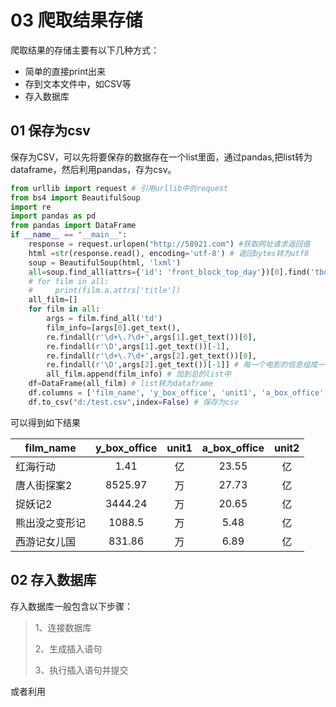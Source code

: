 # 03 爬取结果存储

爬取结果的存储主要有以下几种方式：

* 简单的直接print出来
* 存到文本文件中，如CSV等
* 存入数据库

## 01 保存为csv

保存为CSV，可以先将要保存的数据存在一个list里面，通过pandas,把list转为dataframe，然后利用pandas，存为csv。

```python
from urllib import request # 引用urllib中的request
from bs4 import BeautifulSoup
import re
import pandas as pd
from pandas import DataFrame
if __name__ == "__main__":
    response = request.urlopen("http://58921.com") #获取网址请求返回值
    html =str(response.read(), encoding='utf-8') # 返回bytes转为utf8
    soup = BeautifulSoup(html, 'lxml')
    all=soup.find_all(attrs={'id': 'front_block_top_day'})[0].find('tbody').find_all('tr')
    # for film in all:
    #     print(film.a.attrs['title'])
    all_film=[]
    for film in all:
        args = film.find_all('td')
        film_info=[args[0].get_text(),
        re.findall(r'\d+\.?\d+',args[1].get_text())[0],
        re.findall(r'\D',args[1].get_text())[-1],
        re.findall(r'\d+\.?\d+',args[2].get_text())[0],
        re.findall(r'\D',args[2].get_text())[-1]] # 每一个电影的信息组成一个list
        all_film.append(film_info) # 加到总的list中
    df=DataFrame(all_film) # list转为dataframe
    df.columns = ['film_name', 'y_box_office', 'unit1', 'a_box_office', 'unit2'] # 修改列名
    df.to_csv("d:/test.csv",index=False) # 保存为csv
```

可以得到如下结果

film_name | y_box_office | unit1 | a_box_office | unit2
| - | :-: | :-: | :-: | :-: |
红海行动 | 1.41 | 亿 | 23.55 | 亿
唐人街探案2|8525.97|万|27.73|亿
捉妖记2|3444.24|万|20.65|亿
熊出没之变形记|1088.5|万|5.48|亿
西游记女儿国|831.86|万|6.89|亿

## 02 存入数据库

存入数据库一般包含以下步骤：

> 1、连接数据库
>
> 2、生成插入语句
>
> 3、执行插入语句并提交

或者利用
